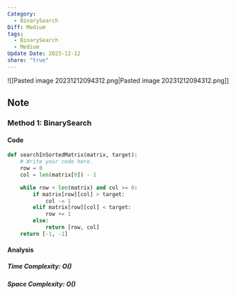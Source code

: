 ```yaml
---
Category:
  - BinarySearch
Diff: Medium
tags:
  - BinarySearch
  - Medium
Update Date: 2023-12-12
share: "true"
---
```


![[Pasted image 20231212094312.png|Pasted image 20231212094312.png]]
## Note

### Method 1: BinarySearch

#### Code
```python
def searchInSortedMatrix(matrix, target):
    # Write your code here.
    row = 0
    col = len(matrix[0]) - 1

    while row < len(matrix) and col >= 0:
        if matrix[row][col] > target:
            col -= 1
        elif matrix[row][col] < target:
            row += 1
        else:
            return [row, col]
    return [-1, -1]
```
#### Analysis
##### Time Complexity: $O()$
##### Space Complexity: $O()$

